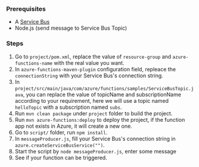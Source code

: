 ### Prerequisites

- A [Service Bus](https://azure.microsoft.com/en-us/services/service-bus/)
- Node.js (send message to Service Bus Topic)

### Steps
1. Go to `project/pom.xml`, replace the value of `resource-group` and `azure-functions-name` with the real value you want.
2. In `azure-functions-maven-plugin` configuration field, repleace the `connectionString` with your Service Bus's connection string.
3. In `project/src/main/java/com/azure/functions/samples/ServiceBusTopic.java`, you can replace the value of topicName and subscriptionName according to your requirement, here we will use a topic named `helloTopic` with a subscription named `subs`.
4. Run `mvn clean package` under `project` folder to build the project.
5. Run `mvn azure-functions:deploy` to deploy the project, if the function app not exists in Azure, it will create a new one.
6. Go to `script/` folder, run `npm install`.
7. In `messageProducer.js`, fill your Service Bus's connection string in `azure.createServiceBusService("")`.
8. Start the script by `node messageProducer.js`, enter some message
9. See if your function can be triggered.

